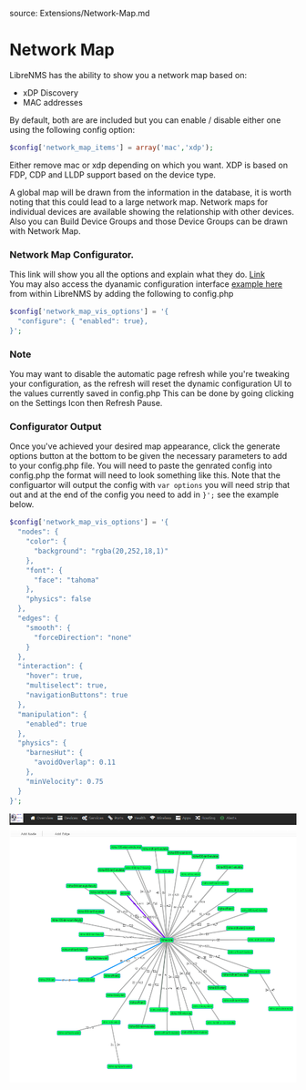 source: Extensions/Network-Map.md

# Network Map

LibreNMS has the ability to show you a network map based on:

- xDP Discovery
- MAC addresses

By default, both are are included but you can enable / disable either one using the following config option:

```php
$config['network_map_items'] = array('mac','xdp');
```

Either remove mac or xdp depending on which you want.
XDP is based on FDP, CDP and LLDP support based on the device type.

A global map will be drawn from the information in the database, it is worth noting that this could lead to a large network map.
Network maps for individual devices are available showing the relationship with other devices.
Also you can Build Device Groups and those Device Groups can be drawn with Network Map.

### Network Map Configurator. 
This link will show you all the options and explain what they do. [Link](http://visjs.org/docs/network/)  
You may also access the dyanamic configuration interface [example here](http://visjs.org/examples/network/other/configuration.html) from within LibreNMS by adding the following to config.php
```php
$config['network_map_vis_options'] = '{
  "configure": { "enabled": true},
}';
```
### Note 
You may want to disable the automatic page refresh while you're tweaking your configuration, as the refresh will reset the dynamic configuration UI to the values currently saved in config.php
This can be done by going clicking on the Settings Icon then Refresh Pause.

### Configurator Output
Once you've achieved your desired map appearance, click the generate options button at the bottom to be given the necessary parameters to add to your config.php file.
You will need to paste the genrated config into config.php the format will need to look something like this. 
Note that the configuartor will output the config with `var options` you will need strip that out and at the end of the config you need to add in `}';` see the example below. 
```php
$config['network_map_vis_options'] = '{
  "nodes": {
    "color": {
      "background": "rgba(20,252,18,1)"
    },
    "font": {
      "face": "tahoma"
    },
    "physics": false
  },
  "edges": {
    "smooth": {
      "forceDirection": "none"
    }
  },
  "interaction": {
    "hover": true,
    "multiselect": true,
    "navigationButtons": true
  },
  "manipulation": {
    "enabled": true
  },
  "physics": {
    "barnesHut": {
      "avoidOverlap": 0.11
    },
    "minVelocity": 0.75
  }
}';
```

![Example Network Map](/doc/img/networkmap.PNG)
